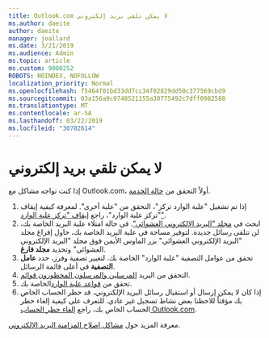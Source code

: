 ```yaml
---
title: Outlook.com لا يمكن تلقي بريد إلكتروني
ms.author: daeite
author: daeite
manager: joallard
ms.date: 3/21/2019
ms.audience: Admin
ms.topic: article
ms.custom: 9000252
ROBOTS: NOINDEX, NOFOLLOW
localization_priority: Normal
ms.openlocfilehash: f5464f01bd33dd7cc34f02829dd50c377569cbd9
ms.sourcegitcommit: 03a156a9c9740521155a30775492c7dff0982588
ms.translationtype: MT
ms.contentlocale: ar-SA
ms.lasthandoff: 03/22/2019
ms.locfileid: "30782614"
---
```

# <a name="cant-receive-email"></a>لا يمكن تلقي بريد إلكتروني

إذا كنت تواجه مشاكل مع Outlook.com، أولاً التحقق من [حالة الخدمة](https://go.microsoft.com/fwlink/p/?linkid=837482).

1. إذا تم تشغيل "علبة الوارد تركز"، التحقق من "علبة أخرى". لمعرفة كيفية إيقاف "تركز علبة الوارد"، راجع [إيقاف "تركز علبة الوارد"](https://support.office.com/article/f714d94d-9e63-4217-9ccb-6cb2986aa1b2).
1. ابحث في [مجلد "البريد الإلكتروني العشوائي"](https://outlook.live.com/mail/junkemail). في حالة امتلاء علبة البريد الخاصة بك، لن تتلقى رسائل جديدة. لتوفير مساحة في علبة البريد الخاصة بك، حاول إفراغ مجلد "البريد الإلكتروني العشوائي" بزر الماوس الأيمن فوق مجلد "البريد الإلكتروني العشوائي" وتحديد **مجلد فارغ**.
1. تحقق من عوامل التصفية "علبة الوارد" الخاصة بك. لتغيير تصفية وفرز، حدد **عامل التصفية** في أعلى قائمة الرسائل.
1. التحقق من البريد [المرسلين والمرسلون المحظورون قوائم](https://outlook.live.com/mail/options/mail/junkEmail).
1. تحقق من [قواعد علبة الوارد](https://outlook.live.com/mail/options/mail/rules)الخاصة بك.
1. إذا كان لا يمكن إرسال أو استقبال رسائل البريد الإلكتروني، قد حظر الحساب الخاص بك مؤقتاً للاحظنا بعض نشاط تسجيل غير عادي. للتعرف على كيفية إلغاء حظر الحساب الخاص بك، راجع [إلغاء حظر الحساب Outlook.com](https://support.office.com/article/f4ad2701-d166-4d8b-8a6a-9af2a1f8a4c4).

معرفة المزيد حول [مشاكل إصلاح المزامنة البريد الإلكتروني](https://support.office.com/article/d39e3341-8d79-4bf1-b3c7-ded602233642).